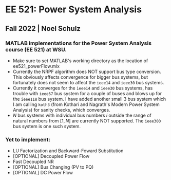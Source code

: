 # EE 521: Power System Analysis
## Fall 2022 | Noel Schulz
### MATLAB implementations for the Power System Analysis course (EE 521) at WSU.

- Make sure to set MATLAB's working directory as the location of ee521_powerFlow.mlx
- Currently the NRPF algorithm does NOT support bus type conversion. This obviously affects convergence for bigger bus systems, but fortunately does not seem to affect the `ieee14` and `ieee30` bus systems.
- Currently it converges for the `ieee14` and `ieee30` bus systems, has trouble with `ieee57` bus system for a couple of buses and blows up for the `ieee118` bus system. I have added another small 3 bus system which I am calling `koth3` (from Kothari and Nagrath's Modern Power System Analysis) for sanity checks, which converges. 
- $N$ bus systems with individual bus numbers $i$ outside the range of natural numbers from $[1, N]$  are currently NOT supported. The `ieee300` bus system is one such system.

### Yet to implement:
- LU Factorization and Backward-Foward Substitution
- [OPTIONAL] Decoupled Power Flow
- Fast Decoupled NR
- [OPTIONAL] Bus Changing (PV to PQ)
- [OPTIONAL] DC Power Flow
